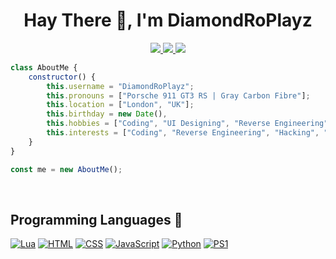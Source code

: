 <h1 align="center">Hay There 👋, I'm DiamondRoPlayz</h1>

<p align="center">
    <a href="https://hits.seeyoufarm.com/">
        <img src="https://hits.seeyoufarm.com/api/count/incr/badge.svg?url=https%3A%2F%2Fgithub.com%2FDiamondRoPlayz&title_bg=%232D2D2D&count_bg=%2300CC69&icon=github.svg&icon_color=%23E7E7E7&title=Views%20%28Day%20%2F%20All%29&edge_flat=false" />
    </a>
    <a href="https://github.com/STRRL/serverless-github-badges">
        <img src="https://badges.strrl.dev/years/DiamondRoPlayz?style=flat&labelColor=333333&logoColor=E7E7E7&color=0089FF&label=Years&logo=github" />
    </a>
    <a href="https://github.com/STRRL/serverless-github-badges">
        <img src="https://badges.strrl.dev/contributions/all/DiamondRoPlayz?style=flat&labelColor=333333&logoColor=E7E7E7&label=Contributions&logo=github" />
    </a>
</p>

```js
class AboutMe {
    constructor() {
        this.username = "DiamondRoPlayz";
        this.pronouns = ["Porsche 911 GT3 RS | Gray Carbon Fibre"];
        this.location = ["London", "UK"];
        this.birthday = new Date(),
        this.hobbies = ["Coding", "UI Designing", "Reverse Engineering", "Hacking", "Gaming", "Eating"];
        this.interests = ["Coding", "Reverse Engineering", "Hacking", "KMS"];
    }
}

const me = new AboutMe();
```

<br>

Programming Languages 🤖
------------
[![Lua](https://img.shields.io/badge/-Lua-333333?style=for-the-badge&logo=lua&logoColor=white&labelColor=2C39BD)](https://www.lua.org)
[![HTML](https://img.shields.io/badge/-HTML-333333?style=for-the-badge&logo=html5&logoColor=white&labelColor=E34F26)](https://www.w3schools.com/html)
[![CSS](https://img.shields.io/badge/-CSS-333333?style=for-the-badge&logo=css3&logoColor=white&labelColor=DD3A0A)](https://www.w3.org/Style/CSS)
[![JavaScript](https://img.shields.io/badge/-JavaScript-333333?style=for-the-badge&logo=javascript&logoColor=white&labelColor=F7DF1E)](https://developer.mozilla.org/en-US/docs/Web/JavaScript)
[![Python](https://img.shields.io/badge/-Python-333333?style=for-the-badge&logo=python&logoColor=white&labelColor=3776FB)](https://www.python.org)
[![PS1](https://img.shields.io/badge/-PS1-333333?style=for-the-badge&logo=powershell&logoColor=white&labelColor=5391FE)](https://docs.microsoft.com/en-us/powershell)

<!--
**DiamondRoPlayz/DiamondRoPlayz** is a ✨ _special_ ✨ repository because its `README.md` (this file) appears on your GitHub profile.

Here are some ideas to get you started:

- 🔭 I’m currently working on ...
- 🌱 I’m currently learning ...
- 👯 I’m looking to collaborate on ...
- 🤔 I’m looking for help with ...
- 💬 Ask me about ...
- 📫 How to reach me: ...
- 😄 Pronouns: ...
- ⚡ Fun fact: ...
-->

